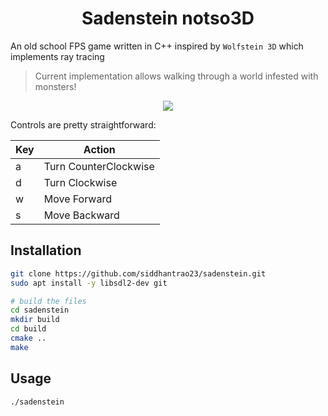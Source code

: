 <h1 align="center">Sadenstein notso3D</h1>
<p>
</p>

An old school FPS game written in C++ inspired by `Wolfstein 3D` which implements ray tracing

> Current implementation allows walking through a world infested with monsters!  

<p align="center">
  <img src="https://github.com/siddhantrao23/sadenstein/blob/experiment/res/walkthrough.gif"/>
</p>

Controls are pretty straightforward:

Key | Action | 
--- | --- 
a | Turn CounterClockwise 
d | Turn Clockwise
w | Move Forward
s | Move Backward

## Installation

```sh
git clone https://github.com/siddhantrao23/sadenstein.git
sudo apt install -y libsdl2-dev git

# build the files
cd sadenstein
mkdir build
cd build
cmake ..
make
```

## Usage

```sh
./sadenstein
```